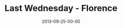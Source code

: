 ---
layout: message
category: message
series: "#culture"
title: "Last Wednesday - Florence"
date: 2013-09-25-00-00
message_id: 824
audio: "http://s3.amazonaws.com/crossroads-media/message/audio/092513_lw_florence.mp3"
audio-duration: "44:38"
explicit: false
---